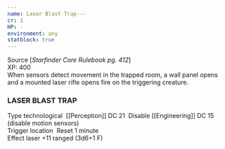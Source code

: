 ```yaml
---
name: Laser Blast Trap---
cr: 1
HP: -
environment: any
statblock: true
---
```

Source [_Starfinder Core Rulebook pg. 412_]  
XP: 400  
When sensors detect movement in the trapped room, a wall panel opens and a mounted laser rifle opens fire on the triggering creature.

### LASER BLAST TRAP

Type technological
 [[Perception]] DC 21
 Disable [[Engineering]] DC 15 (disable motion sensors)  
Trigger location
 Reset 1 minute  
Effect laser +11 ranged (3d6+1 F)